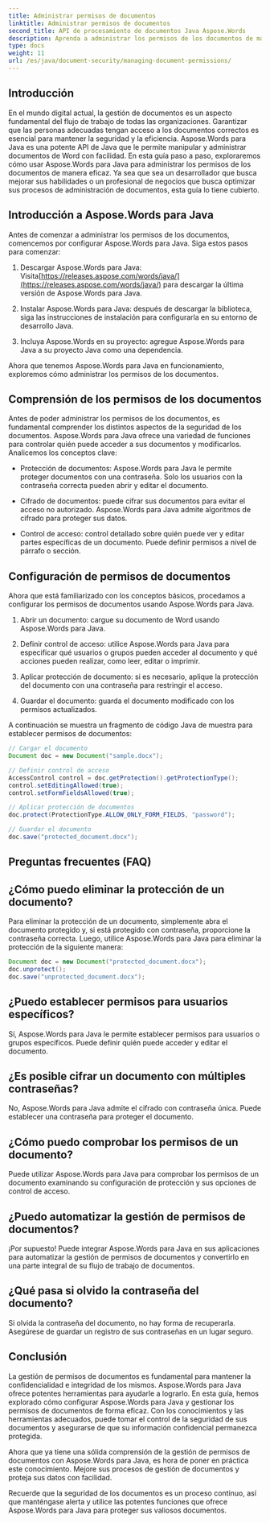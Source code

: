 ```yaml
---
title: Administrar permisos de documentos
linktitle: Administrar permisos de documentos
second_title: API de procesamiento de documentos Java Aspose.Words
description: Aprenda a administrar los permisos de los documentos de manera eficaz con Aspose.Words para Java. Esta guía completa ofrece instrucciones paso a paso y ejemplos de código fuente.
type: docs
weight: 11
url: /es/java/document-security/managing-document-permissions/
---
```


## Introducción

En el mundo digital actual, la gestión de documentos es un aspecto fundamental del flujo de trabajo de todas las organizaciones. Garantizar que las personas adecuadas tengan acceso a los documentos correctos es esencial para mantener la seguridad y la eficiencia. Aspose.Words para Java es una potente API de Java que le permite manipular y administrar documentos de Word con facilidad. En esta guía paso a paso, exploraremos cómo usar Aspose.Words para Java para administrar los permisos de los documentos de manera eficaz. Ya sea que sea un desarrollador que busca mejorar sus habilidades o un profesional de negocios que busca optimizar sus procesos de administración de documentos, esta guía lo tiene cubierto.

## Introducción a Aspose.Words para Java

Antes de comenzar a administrar los permisos de los documentos, comencemos por configurar Aspose.Words para Java. Siga estos pasos para comenzar:

1.  Descargar Aspose.Words para Java: Visita[https://releases.aspose.com/words/java/](https://releases.aspose.com/words/java/) para descargar la última versión de Aspose.Words para Java.

2. Instalar Aspose.Words para Java: después de descargar la biblioteca, siga las instrucciones de instalación para configurarla en su entorno de desarrollo Java.

3. Incluya Aspose.Words en su proyecto: agregue Aspose.Words para Java a su proyecto Java como una dependencia.

Ahora que tenemos Aspose.Words para Java en funcionamiento, exploremos cómo administrar los permisos de los documentos.

## Comprensión de los permisos de los documentos

Antes de poder administrar los permisos de los documentos, es fundamental comprender los distintos aspectos de la seguridad de los documentos. Aspose.Words para Java ofrece una variedad de funciones para controlar quién puede acceder a sus documentos y modificarlos. Analicemos los conceptos clave:

- Protección de documentos: Aspose.Words para Java le permite proteger documentos con una contraseña. Solo los usuarios con la contraseña correcta pueden abrir y editar el documento.

- Cifrado de documentos: puede cifrar sus documentos para evitar el acceso no autorizado. Aspose.Words para Java admite algoritmos de cifrado para proteger sus datos.

- Control de acceso: control detallado sobre quién puede ver y editar partes específicas de un documento. Puede definir permisos a nivel de párrafo o sección.

## Configuración de permisos de documentos

Ahora que está familiarizado con los conceptos básicos, procedamos a configurar los permisos de documentos usando Aspose.Words para Java.

1. Abrir un documento: cargue su documento de Word usando Aspose.Words para Java.

2. Definir control de acceso: utilice Aspose.Words para Java para especificar qué usuarios o grupos pueden acceder al documento y qué acciones pueden realizar, como leer, editar o imprimir.

3. Aplicar protección de documento: si es necesario, aplique la protección del documento con una contraseña para restringir el acceso.

4. Guardar el documento: guarda el documento modificado con los permisos actualizados.

A continuación se muestra un fragmento de código Java de muestra para establecer permisos de documentos:

```java
// Cargar el documento
Document doc = new Document("sample.docx");

// Definir control de acceso
AccessControl control = doc.getProtection().getProtectionType();
control.setEditingAllowed(true);
control.setFormFieldsAllowed(true);

// Aplicar protección de documentos
doc.protect(ProtectionType.ALLOW_ONLY_FORM_FIELDS, "password");

// Guardar el documento
doc.save("protected_document.docx");
```

## Preguntas frecuentes (FAQ)

## ¿Cómo puedo eliminar la protección de un documento?

Para eliminar la protección de un documento, simplemente abra el documento protegido y, si está protegido con contraseña, proporcione la contraseña correcta. Luego, utilice Aspose.Words para Java para eliminar la protección de la siguiente manera:

```java
Document doc = new Document("protected_document.docx");
doc.unprotect();
doc.save("unprotected_document.docx");
```

## ¿Puedo establecer permisos para usuarios específicos?

Sí, Aspose.Words para Java le permite establecer permisos para usuarios o grupos específicos. Puede definir quién puede acceder y editar el documento.

## ¿Es posible cifrar un documento con múltiples contraseñas?

No, Aspose.Words para Java admite el cifrado con contraseña única. Puede establecer una contraseña para proteger el documento.

## ¿Cómo puedo comprobar los permisos de un documento?

Puede utilizar Aspose.Words para Java para comprobar los permisos de un documento examinando su configuración de protección y sus opciones de control de acceso.

## ¿Puedo automatizar la gestión de permisos de documentos?

¡Por supuesto! Puede integrar Aspose.Words para Java en sus aplicaciones para automatizar la gestión de permisos de documentos y convertirlo en una parte integral de su flujo de trabajo de documentos.

## ¿Qué pasa si olvido la contraseña del documento?

Si olvida la contraseña del documento, no hay forma de recuperarla. Asegúrese de guardar un registro de sus contraseñas en un lugar seguro.

## Conclusión

La gestión de permisos de documentos es fundamental para mantener la confidencialidad e integridad de los mismos. Aspose.Words para Java ofrece potentes herramientas para ayudarle a lograrlo. En esta guía, hemos explorado cómo configurar Aspose.Words para Java y gestionar los permisos de documentos de forma eficaz. Con los conocimientos y las herramientas adecuados, puede tomar el control de la seguridad de sus documentos y asegurarse de que su información confidencial permanezca protegida.

Ahora que ya tiene una sólida comprensión de la gestión de permisos de documentos con Aspose.Words para Java, es hora de poner en práctica este conocimiento. Mejore sus procesos de gestión de documentos y proteja sus datos con facilidad.

Recuerde que la seguridad de los documentos es un proceso continuo, así que manténgase alerta y utilice las potentes funciones que ofrece Aspose.Words para Java para proteger sus valiosos documentos.